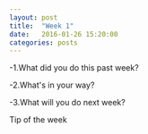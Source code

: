 ```yaml
---
layout: post
title:  "Week 1"
date:   2016-01-26 15:20:00
categories: posts
---
```


-1.What did you do this past week?

-2.What's in your way?

-3.What will you do next week?

Tip of the week
